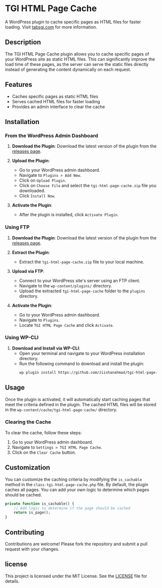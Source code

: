 # TGI HTML Page Cache

A WordPress plugin to cache specific pages as HTML files for faster loading. Visit [tabsgi.com](https://tabsgi.com) for more information.

## Description

The TGI HTML Page Cache plugin allows you to cache specific pages of your WordPress site as static HTML files. This can significantly improve the load time of these pages, as the server can serve the static files directly instead of generating the content dynamically on each request.

## Features

- Caches specific pages as static HTML files
- Serves cached HTML files for faster loading
- Provides an admin interface to clear the cache

## Installation

### From the WordPress Admin Dashboard

1. **Download the Plugin**: Download the latest version of the plugin from the [releases page](https://github.com/ziishanahmad/tgi-html-page-cache/releases).

2. **Upload the Plugin**:
   - Go to your WordPress admin dashboard.
   - Navigate to `Plugins > Add New`.
   - Click on `Upload Plugin`.
   - Click on `Choose File` and select the `tgi-html-page-cache.zip` file you downloaded.
   - Click `Install Now`.

3. **Activate the Plugin**:
   - After the plugin is installed, click `Activate Plugin`.

### Using FTP

1. **Download the Plugin**: Download the latest version of the plugin from the [releases page](https://github.com/ziishanahmad/tgi-html-page-cache/releases).

2. **Extract the Plugin**:
   - Extract the `tgi-html-page-cache.zip` file to your local machine.

3. **Upload via FTP**:
   - Connect to your WordPress site's server using an FTP client.
   - Navigate to the `wp-content/plugins/` directory.
   - Upload the extracted `tgi-html-page-cache` folder to the `plugins` directory.

4. **Activate the Plugin**:
   - Go to your WordPress admin dashboard.
   - Navigate to `Plugins`.
   - Locate `TGI HTML Page Cache` and click `Activate`.

### Using WP-CLI

1. **Download and Install via WP-CLI**:
   - Open your terminal and navigate to your WordPress installation directory.
   - Run the following command to download and install the plugin:
     ```sh
     wp plugin install https://github.com/ziishanahmad/tgi-html-page-cache/archive/refs/heads/main.zip --activate
     ```

## Usage

Once the plugin is activated, it will automatically start caching pages that meet the criteria defined in the plugin. The cached HTML files will be stored in the `wp-content/cache/tgi-html-page-cache/` directory.

### Clearing the Cache

To clear the cache, follow these steps:

1. Go to your WordPress admin dashboard.
2. Navigate to `Settings > TGI HTML Page Cache`.
3. Click on the `Clear Cache` button.

## Customization

You can customize the caching criteria by modifying the `is_cachable` method in the `class-tgi-html-page-cache.php` file. By default, the plugin caches all pages. You can add your own logic to determine which pages should be cached.

```php
private function is_cachable() {
    // Add logic to determine if the page should be cached
    return is_page();
}
```

## Contributing
Contributions are welcome! Please fork the repository and submit a pull request with your changes.

## license
This project is licensed under the MIT License. See the [LICENSE](https://github.com/ziishanahmad/tgi-html-page-cache/blob/main/LICENSE) file for details.
